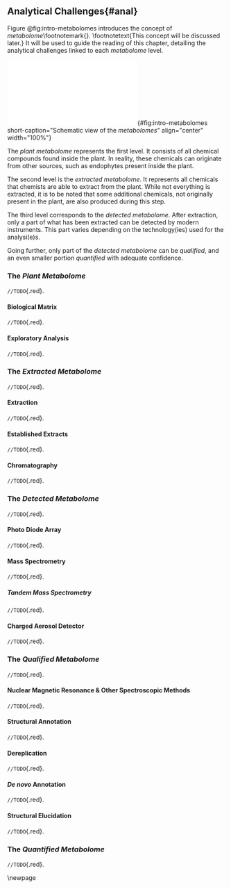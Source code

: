 ## Analytical Challenges{#anal}

Figure @fig:intro-metabolomes introduces the concept of *metabolome*\footnotemark{}.
\footnotetext{This concept will be discussed later.}
It will be used to guide the reading of this chapter, detailing the analytical challenges linked to each *metabolome* level.

![**Schematic view of the *metabolomes*.**](images/intro-metabolomes.pdf "intro-metabolomes"){#fig:intro-metabolomes short-caption="Schematic view of the *metabolomes*" align="center" width="100%"}

The *plant metabolome* represents the first level.
It consists of all chemical compounds found inside the plant.
In reality, these chemicals can originate from other sources, such as endophytes present inside the plant.

The second level is the *extracted metabolome*.
It represents all chemicals that chemists are able to extract from the plant.
While not everything is extracted, it is to be noted that some additional chemicals, not originally present in the plant, are also produced during this step.

The third level corresponds to the *detected metabolome*.
After extraction, only a part of what has been extracted can be detected by modern instruments.
This part varies depending on the technology(ies) used for the analysi(e)s.

Going further, only part of the *detected metabolome* can be *qualified*, and an even smaller portion *quantified* with adequate confidence.

### The *Plant Metabolome*

`//TODO`{.red}.

#### Biological Matrix

`//TODO`{.red}.

#### Exploratory Analysis

`//TODO`{.red}.

### The *Extracted Metabolome*

`//TODO`{.red}.

#### Extraction

`//TODO`{.red}.

#### Established Extracts

`//TODO`{.red}.

#### Chromatography

`//TODO`{.red}.

### The *Detected Metabolome*

`//TODO`{.red}.

#### Photo Diode Array

`//TODO`{.red}.

#### Mass Spectrometry

`//TODO`{.red}.

##### Tandem Mass Spectrometry

`//TODO`{.red}.

#### Charged Aerosol Detector

`//TODO`{.red}.

### The *Qualified Metabolome*

`//TODO`{.red}.

#### Nuclear Magnetic Resonance & Other Spectroscopic Methods

`//TODO`{.red}.

#### Structural Annotation

`//TODO`{.red}.

#### Dereplication

`//TODO`{.red}.

#### *De novo* Annotation

`//TODO`{.red}.

#### Structural Elucidation

`//TODO`{.red}.

### The *Quantified Metabolome*

`//TODO`{.red}.

\newpage